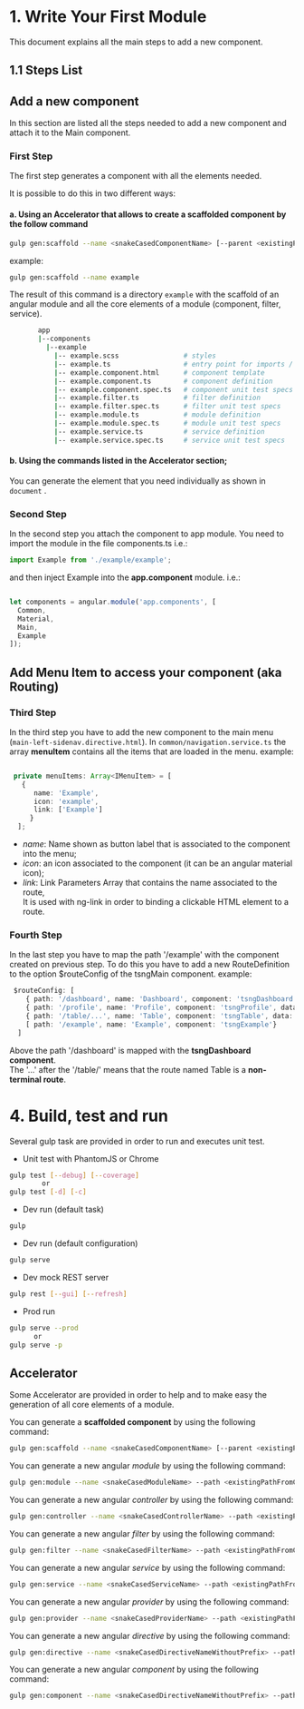 # 1. Write Your First Module
This document explains all the main steps to add a new component.
## 1.1 Steps List
## Add a new component
In this section are listed all the steps needed to add a new component and attach it to the Main component.

### First Step
The first step generates a component with all the elements needed.

It is possible to do this in two different ways:

#### a. Using an Accelerator that allows to create a **scaffolded component** by the follow command 

```bash
gulp gen:scaffold --name <snakeCasedComponentName> [--parent <existingPathFromComponents>]
```
example:
```bash
gulp gen:scaffold --name example
```

The result of this command is a directory ```example``` with the scaffold of an angular module and all the core elements of a module (component, filter, service).
 ```bash
        app  
        |--components  
          |--example   
            |-- example.scss                # styles   
            |-- example.ts                  # entry point for imports / main definition   
            |-- example.component.html      # component template   
            |-- example.component.ts        # component definition  
            |-- example.component.spec.ts   # component unit test specs   
            |-- example.filter.ts           # filter definition   
            |-- example.filter.spec.ts      # filter unit test specs   
            |-- example.module.ts           # module definition  
            |-- example.module.spec.ts      # module unit test specs  
            |-- example.service.ts          # service definition   
            |-- example.service.spec.ts     # service unit test specs  

```
#### b. Using the commands listed in the Accelerator section;  
You can generate the element that you need individually as shown in ```document``` .

### Second Step

In the second step you attach the component to app module.
You need to import the module in the file components.ts 
i.e.:
```typescript
import Example from './example/example';
```

and then inject Example into the **app.component** module.
i.e.:
```typescript

let components = angular.module('app.components', [
  Common,
  Material,
  Main,
  Example
]);

```
## Add Menu Item to access your component (aka Routing)
### Third Step

In the third step you have to add the new component to the main menu (```main-left-sidenav.directive.html```). 
In ```common/navigation.service.ts``` the array **menuItem** contains all the items that are loaded in the menu.
example:
```typescript

 private menuItems: Array<IMenuItem> = [ 
   {
      name: 'Example',
      icon: 'example',
      link: ['Example']
     }
  ];
```
* *name*:  Name shown as button label that is associated to the component into the menu;     
* *icon*:  an icon associated to the component (it can be an angular material icon);   
* *link*:  Link Parameters Array that contains the name associated to the route,    
  It is used with ng-link in order to binding a clickable HTML element to a route.

### Fourth Step

In the last step you have to map the path '/example' with the component created on previous step.
To do this you have to add a new RouteDefinition to the option $routeConfig of the tsngMain component.
example:
```typescript
 $routeConfig: [
    { path: '/dashboard', name: 'Dashboard', component: 'tsngDashboard', data: { title: 'Dashboard' }, useAsDefault: true },
    { path: '/profile', name: 'Profile', component: 'tsngProfile', data: { title: 'Profile' } },
    { path: '/table/...', name: 'Table', component: 'tsngTable', data: { title: 'Table' } }, 
    [ path: '/example', name: 'Example', component: 'tsngExample'}
  ]
```
Above the path '/dashboard' is mapped with the **tsngDashboard component**.  
The '...' after the '/table/' means that the route named Table is a **non-terminal route**. 

# 4. Build, test and run
 Several gulp task are provided in order to run and executes unit test.
 
* Unit test with PhantomJS or Chrome  
```bash 
gulp test [--debug] [--coverage]  
        or  
gulp test [-d] [-c]
```
* Dev run (default task)
```bash 
gulp
```
* Dev run (default configuration)
```bash 
gulp serve
```
* Dev mock REST server
```bash 
gulp rest [--gui] [--refresh]
```
* Prod run
```bash 
gulp serve --prod
      or
gulp serve -p
```

## Accelerator
Some Accelerator are provided in order to help and to make easy the generation of all core elements of a module.  


You can generate a **scaffolded component** by using the following command:

```bash
gulp gen:scaffold --name <snakeCasedComponentName> [--parent <existingPathFromComponents>]
```

You can generate a new angular *module* by using the following command:

```bash
gulp gen:module --name <snakeCasedModuleName> --path <existingPathFromComponents>
```

You can generate a new angular *controller* by using the following command:

```bash
gulp gen:controller --name <snakeCasedControllerName> --path <existingPathFromComponents> [--module <moduleName>]
```

You can generate a new angular *filter* by using the following command:

```bash
gulp gen:filter --name <snakeCasedFilterName> --path <existingPathFromComponents> [--module <moduleName>]
```

You can generate a new angular *service* by using the following command:

```bash
gulp gen:service --name <snakeCasedServiceName> --path <existingPathFromComponents> [--module <moduleName>]
```

You can generate a new angular *provider* by using the following command:

```bash
gulp gen:provider --name <snakeCasedProviderName> --path <existingPathFromComponents> [--module <moduleName>]
```

You can generate a new angular *directive* by using the following command:

```bash
gulp gen:directive --name <snakeCasedDirectiveNameWithoutPrefix> --path <existingPathFromComponents> [--module <moduleName>]
```

You can generate a new angular *component* by using the following command:

```bash
gulp gen:component --name <snakeCasedDirectiveNameWithoutPrefix> --path <existingPathFromComponents> [--module <moduleName>]
```